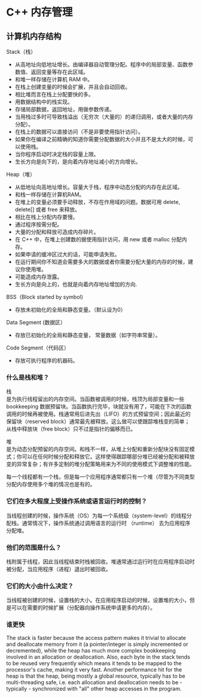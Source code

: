 # C++ 内存管理
## 计算机内存结构

Stack（栈）

- 从高地址向低地址增长。由编译器自动管理分配。程序中的局部变量、函数参数值、返回变量等存在此区域。  
- 和堆一样存储在计算机 RAM 中。  
- 在栈上创建变量的时候会扩展，并且会自动回收。  
- 相比堆而言在栈上分配要快的多。  
- 用数据结构中的栈实现。  
- 存储局部数据，返回地址，用做参数传递。  
- 当用栈过多时可导致栈溢出（无穷次（大量的）的递归调用，或者大量的内存分配）。  
- 在栈上的数据可以直接访问（不是非要使用指针访问）。  
- 如果你在编译之前精确的知道你需要分配数据的大小并且不是太大的时候，可以使用栈。  
- 当你程序启动时决定栈的容量上限。  
- 生长方向是向下的，是向着内存地址减小的方向增长。

Heap（堆）

- 从低地址向高地址增长。容量大于栈，程序中动态分配的内存在此区域。  
- 和栈一样存储在计算机RAM。
- 在堆上的变量必须要手动释放，不存在作用域的问题。数据可用 delete, delete[] 或者 free 来释放。
- 相比在栈上分配内存要慢。
- 通过程序按需分配。
- 大量的分配和释放可造成内存碎片。
- 在 C++ 中，在堆上创建数的据使用指针访问，用 new 或者 malloc 分配内存。
- 如果申请的缓冲区过大的话，可能申请失败。
- 在运行期间你不知道会需要多大的数据或者你需要分配大量的内存的时候，建议你使用堆。
- 可能造成内存泄露。
- 生长方向是向上的，也就是向着内存地址增加的方向.


BSS（Block started by symbol)
  
- 存放未初始化的全局和静态变量。（默认设为0）  

Data Segment (数据区）
  
- 存放已初始化的全局和静态变量， 常量数据（如字符串常量）。

Code Segment（代码区）
  
- 存放可执行程序的机器码。

### 什么是栈和堆？

栈  
是为执行线程留出的内存空间。当函数被调用的时候，栈顶为局部变量和一些 bookkeeping 数据预留块。当函数执行完毕，块就没有用了，可能在下次的函数调用的时候再被使用。栈通常用后进先出（LIFO）的方式预留空间；因此最近的保留块（reserved block）通常最先被释放。这么做可以使跟踪堆栈变的简单；从栈中释放块（free block）只不过是指针的偏移而已。

堆  
是为动态分配预留的内存空间。和栈不一样，从堆上分配和重新分配块没有固定模式；你可以在任何时候分配和释放它。这样使得跟踪哪部分堆已经被分配和被释放变的异常复杂；有许多定制的堆分配策略用来为不同的使用模式下调整堆的性能。  

每一个线程都有一个栈，但是每一个应用程序通常都只有一个堆（尽管为不同类型分配内存使用多个堆的情况也是有的。

### 它们在多大程度上受操作系统或语言运行时的控制？
当线程创建的时候，操作系统（OS）为每一个系统级（system-level）的线程分配栈。通常情况下，操作系统通过调用语言的运行时 （runtime） 去为应用程序分配堆。

### 他们的范围是什么？
栈附属于线程，因此当线程结束时栈被回收。堆通常通过运行时在应用程序启动时被分配，当应用程序（进程）退出时被回收。   

### 它们的大小由什么决定？
当线程被创建的时候，设置栈的大小。在应用程序启动的时候，设置堆的大小，但是可以在需要的时候扩展（分配器向操作系统申请更多的内存）。

### 谁更快
The stack is faster because the access pattern makes it trivial to allocate and deallocate memory from it (a pointer/integer is simply incremented or decremented), while the heap has much more complex bookkeeping involved in an allocation or deallocation. Also, each byte in the stack tends to be reused very frequently which means it tends to be mapped to the processor's cache, making it very fast. Another performance hit for the heap is that the heap, being mostly a global resource, typically has to be multi-threading safe, i.e. each allocation and deallocation needs to be - typically - synchronized with "all" other heap accesses in the program.
